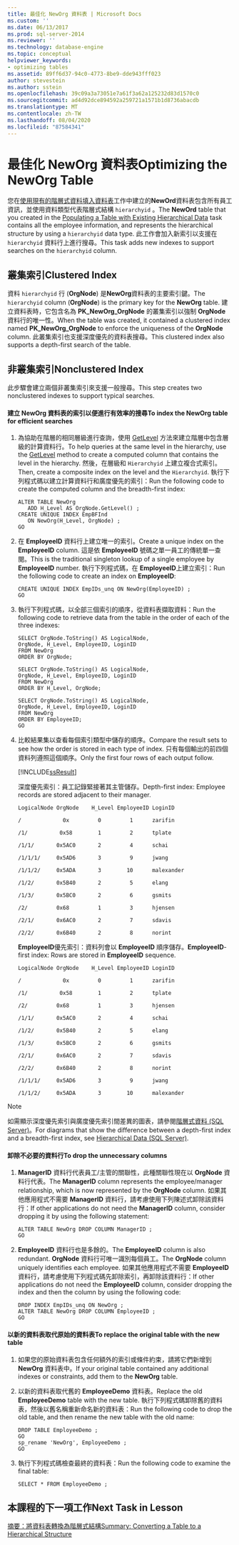 ```yaml
---
title: 最佳化 NewOrg 資料表 | Microsoft Docs
ms.custom: ''
ms.date: 06/13/2017
ms.prod: sql-server-2014
ms.reviewer: ''
ms.technology: database-engine
ms.topic: conceptual
helpviewer_keywords:
- optimizing tables
ms.assetid: 89ff6d37-94c0-4773-8be9-dde943fff023
author: stevestein
ms.author: sstein
ms.openlocfilehash: 39c09a3a73051e7a61f3a62a125232d83d1570c0
ms.sourcegitcommit: ad4d92dce894592a259721a1571b1d8736abacdb
ms.translationtype: MT
ms.contentlocale: zh-TW
ms.lasthandoff: 08/04/2020
ms.locfileid: "87584341"
---
```

# <a name="optimizing-the-neworg-table"></a><span data-ttu-id="b2a98-102">最佳化 NewOrg 資料表</span><span class="sxs-lookup"><span data-stu-id="b2a98-102">Optimizing the NewOrg Table</span></span>
  <span data-ttu-id="b2a98-103">您在[使用現有的階層式資料填入資料表](lesson-1-2-populating-a-table-with-existing-hierarchical-data.md)工作中建立的**NewOrd**資料表包含所有員工資訊，並使用資料類型代表階層式結構 `hierarchyid` 。</span><span class="sxs-lookup"><span data-stu-id="b2a98-103">The **NewOrd** table that you created in the [Populating a Table with Existing Hierarchical Data](lesson-1-2-populating-a-table-with-existing-hierarchical-data.md) task contains all the employee information, and represents the hierarchical structure by using a `hierarchyid` data type.</span></span> <span data-ttu-id="b2a98-104">此工作會加入新索引以支援在 `hierarchyid` 資料行上進行搜尋。</span><span class="sxs-lookup"><span data-stu-id="b2a98-104">This task adds new indexes to support searches on the `hierarchyid` column.</span></span>  
  
## <a name="clustered-index"></a><span data-ttu-id="b2a98-105">叢集索引</span><span class="sxs-lookup"><span data-stu-id="b2a98-105">Clustered Index</span></span>  
 <span data-ttu-id="b2a98-106">資料 `hierarchyid` 行 (**OrgNode**) 是**NewOrg**資料表的主要索引鍵。</span><span class="sxs-lookup"><span data-stu-id="b2a98-106">The `hierarchyid` column (**OrgNode**) is the primary key for the **NewOrg** table.</span></span> <span data-ttu-id="b2a98-107">建立資料表時，它包含名為 **PK_NewOrg_OrgNode** 的叢集索引以強制 **OrgNode** 資料行的唯一性。</span><span class="sxs-lookup"><span data-stu-id="b2a98-107">When the table was created, it contained a clustered index named **PK_NewOrg_OrgNode** to enforce the uniqueness of the **OrgNode** column.</span></span> <span data-ttu-id="b2a98-108">此叢集索引也支援深度優先的資料表搜尋。</span><span class="sxs-lookup"><span data-stu-id="b2a98-108">This clustered index also supports a depth-first search of the table.</span></span>  
  
## <a name="nonclustered-index"></a><span data-ttu-id="b2a98-109">非叢集索引</span><span class="sxs-lookup"><span data-stu-id="b2a98-109">Nonclustered Index</span></span>  
 <span data-ttu-id="b2a98-110">此步驟會建立兩個非叢集索引來支援一般搜尋。</span><span class="sxs-lookup"><span data-stu-id="b2a98-110">This step creates two nonclustered indexes to support typical searches.</span></span>  
  
#### <a name="to-index-the-neworg-table-for-efficient-searches"></a><span data-ttu-id="b2a98-111">建立 NewOrg 資料表的索引以便進行有效率的搜尋</span><span class="sxs-lookup"><span data-stu-id="b2a98-111">To index the NewOrg table for efficient searches</span></span>  
  
1.  <span data-ttu-id="b2a98-112">為協助在階層的相同層級進行查詢，使用 [GetLevel](/sql/t-sql/data-types/getlevel-database-engine) 方法來建立階層中包含層級的計算資料行。</span><span class="sxs-lookup"><span data-stu-id="b2a98-112">To help queries at the same level in the hierarchy, use the [GetLevel](/sql/t-sql/data-types/getlevel-database-engine) method to create a computed column that contains the level in the hierarchy.</span></span> <span data-ttu-id="b2a98-113">然後，在層級和 `Hierarchyid` 上建立複合式索引。</span><span class="sxs-lookup"><span data-stu-id="b2a98-113">Then, create a composite index on the level and the `Hierarchyid`.</span></span> <span data-ttu-id="b2a98-114">執行下列程式碼以建立計算資料行和廣度優先的索引：</span><span class="sxs-lookup"><span data-stu-id="b2a98-114">Run the following code to create the computed column and the breadth-first index:</span></span>  
  
    ```  
    ALTER TABLE NewOrg   
       ADD H_Level AS OrgNode.GetLevel() ;  
    CREATE UNIQUE INDEX EmpBFInd   
       ON NewOrg(H_Level, OrgNode) ;  
    GO  
    ```  
  
2.  <span data-ttu-id="b2a98-115">在 **EmployeeID** 資料行上建立唯一的索引。</span><span class="sxs-lookup"><span data-stu-id="b2a98-115">Create a unique index on the **EmployeeID** column.</span></span> <span data-ttu-id="b2a98-116">這是依 **EmployeeID** 號碼之單一員工的傳統單一查閱。</span><span class="sxs-lookup"><span data-stu-id="b2a98-116">This is the traditional singleton lookup of a single employee by **EmployeeID** number.</span></span> <span data-ttu-id="b2a98-117">執行下列程式碼，在 **EmployeeID**上建立索引：</span><span class="sxs-lookup"><span data-stu-id="b2a98-117">Run the following code to create an index on **EmployeeID**:</span></span>  
  
    ```  
    CREATE UNIQUE INDEX EmpIDs_unq ON NewOrg(EmployeeID) ;  
    GO  
    ```  
  
3.  <span data-ttu-id="b2a98-118">執行下列程式碼，以全部三個索引的順序，從資料表擷取資料：</span><span class="sxs-lookup"><span data-stu-id="b2a98-118">Run the following code to retrieve data from the table in the order of each of the three indexes:</span></span>  
  
    ```  
    SELECT OrgNode.ToString() AS LogicalNode,  
    OrgNode, H_Level, EmployeeID, LoginID  
    FROM NewOrg   
    ORDER BY OrgNode;  
  
    SELECT OrgNode.ToString() AS LogicalNode,  
    OrgNode, H_Level, EmployeeID, LoginID   
    FROM NewOrg   
    ORDER BY H_Level, OrgNode;  
  
    SELECT OrgNode.ToString() AS LogicalNode,  
    OrgNode, H_Level, EmployeeID, LoginID   
    FROM NewOrg   
    ORDER BY EmployeeID;  
    GO  
    ```  
  
4.  <span data-ttu-id="b2a98-119">比較結果集以查看每個索引類型中儲存的順序。</span><span class="sxs-lookup"><span data-stu-id="b2a98-119">Compare the result sets to see how the order is stored in each type of index.</span></span> <span data-ttu-id="b2a98-120">只有每個輸出的前四個資料列遵照這個順序。</span><span class="sxs-lookup"><span data-stu-id="b2a98-120">Only the first four rows of each output follow.</span></span>  
  
     [!INCLUDE[ssResult](../../includes/ssresult-md.md)]  
  
     <span data-ttu-id="b2a98-121">深度優先索引：員工記錄緊接著其主管儲存。</span><span class="sxs-lookup"><span data-stu-id="b2a98-121">Depth-first index: Employee records are stored adjacent to their manager.</span></span>  
  
     `LogicalNode OrgNode    H_Level EmployeeID LoginID`  
  
     `/             0x         0         1      zarifin`  
  
     `/1/          0x58        1         2      tplate`  
  
     `/1/1/       0x5AC0       2         4      schai`  
  
     `/1/1/1/     0x5AD6       3         9      jwang`  
  
     `/1/1/2/     0x5ADA       3        10      malexander`  
  
     `/1/2/       0x5B40       2         5      elang`  
  
     `/1/3/       0x5BC0       2         6      gsmits`  
  
     `/2/         0x68         1         3      hjensen`  
  
     `/2/1/       0x6AC0       2         7      sdavis`  
  
     `/2/2/       0x6B40       2         8      norint`  
  
     <span data-ttu-id="b2a98-122">**EmployeeID**優先索引：資料列會以 **EmployeeID** 順序儲存。</span><span class="sxs-lookup"><span data-stu-id="b2a98-122">**EmployeeID**-first index: Rows are stored in **EmployeeID** sequence.</span></span>  
  
     `LogicalNode OrgNode    H_Level EmployeeID LoginID`  
  
     `/             0x         0         1      zarifin`  
  
     `/1/          0x58        1         2      tplate`  
  
     `/2/         0x68         1         3      hjensen`  
  
     `/1/1/       0x5AC0       2         4      schai`  
  
     `/1/2/       0x5B40       2         5      elang`  
  
     `/1/3/       0x5BC0       2         6      gsmits`  
  
     `/2/1/       0x6AC0       2         7      sdavis`  
  
     `/2/2/       0x6B40       2         8      norint`  
  
     `/1/1/1/     0x5AD6       3         9      jwang`  
  
     `/1/1/2/     0x5ADA       3        10      malexander`  
  
> [!NOTE]  
>  <span data-ttu-id="b2a98-123">如需顯示深度優先索引與廣度優先索引間差異的圖表，請參閱[階層式資料 &#40;SQL Server&#41;](../hierarchical-data-sql-server.md)。</span><span class="sxs-lookup"><span data-stu-id="b2a98-123">For diagrams that show the difference between a depth-first index and a breadth-first index, see [Hierarchical Data &#40;SQL Server&#41;](../hierarchical-data-sql-server.md).</span></span>  
  
#### <a name="to-drop-the-unnecessary-columns"></a><span data-ttu-id="b2a98-124">卸除不必要的資料行</span><span class="sxs-lookup"><span data-stu-id="b2a98-124">To drop the unnecessary columns</span></span>  
  
1.  <span data-ttu-id="b2a98-125">**ManagerID** 資料行代表員工/主管的關聯性，此種關聯性現在以 **OrgNode** 資料行代表。</span><span class="sxs-lookup"><span data-stu-id="b2a98-125">The **ManagerID** column represents the employee/manager relationship, which is now represented by the **OrgNode** column.</span></span> <span data-ttu-id="b2a98-126">如果其他應用程式不需要 **ManagerID** 資料行，請考慮使用下列陳述式卸除該資料行：</span><span class="sxs-lookup"><span data-stu-id="b2a98-126">If other applications do not need the **ManagerID** column, consider dropping it by using the following statement:</span></span>  
  
    ```  
    ALTER TABLE NewOrg DROP COLUMN ManagerID ;  
    GO  
    ```  
  
2.  <span data-ttu-id="b2a98-127">**EmployeeID** 資料行也是多餘的。</span><span class="sxs-lookup"><span data-stu-id="b2a98-127">The **EmployeeID** column is also redundant.</span></span> <span data-ttu-id="b2a98-128">**OrgNode** 資料行可唯一識別每個員工。</span><span class="sxs-lookup"><span data-stu-id="b2a98-128">The **OrgNode** column uniquely identifies each employee.</span></span> <span data-ttu-id="b2a98-129">如果其他應用程式不需要 **EmployeeID** 資料行，請考慮使用下列程式碼先卸除索引，再卸除該資料行：</span><span class="sxs-lookup"><span data-stu-id="b2a98-129">If other applications do not need the **EmployeeID** column, consider dropping the index and then the column by using the following code:</span></span>  
  
    ```  
    DROP INDEX EmpIDs_unq ON NewOrg ;  
    ALTER TABLE NewOrg DROP COLUMN EmployeeID ;  
    GO  
    ```  
  
#### <a name="to-replace-the-original-table-with-the-new-table"></a><span data-ttu-id="b2a98-130">以新的資料表取代原始的資料表</span><span class="sxs-lookup"><span data-stu-id="b2a98-130">To replace the original table with the new table</span></span>  
  
1.  <span data-ttu-id="b2a98-131">如果您的原始資料表包含任何額外的索引或條件約束，請將它們新增到 **NewOrg** 資料表中。</span><span class="sxs-lookup"><span data-stu-id="b2a98-131">If your original table contained any additional indexes or constraints, add them to the **NewOrg** table.</span></span>  
  
2.  <span data-ttu-id="b2a98-132">以新的資料表取代舊的 **EmployeeDemo** 資料表。</span><span class="sxs-lookup"><span data-stu-id="b2a98-132">Replace the old **EmployeeDemo** table with the new table.</span></span> <span data-ttu-id="b2a98-133">執行下列程式碼卸除舊的資料表，然後以舊名稱重新命名新的資料表：</span><span class="sxs-lookup"><span data-stu-id="b2a98-133">Run the following code to drop the old table, and then rename the new table with the old name:</span></span>  
  
    ```  
    DROP TABLE EmployeeDemo ;  
    GO  
    sp_rename 'NewOrg', EmployeeDemo ;  
    GO  
    ```  
  
3.  <span data-ttu-id="b2a98-134">執行下列程式碼檢查最終的資料表：</span><span class="sxs-lookup"><span data-stu-id="b2a98-134">Run the following code to examine the final table:</span></span>  
  
    ```  
    SELECT * FROM EmployeeDemo ;  
    ```  
  
## <a name="next-task-in-lesson"></a><span data-ttu-id="b2a98-135">本課程的下一項工作</span><span class="sxs-lookup"><span data-stu-id="b2a98-135">Next Task in Lesson</span></span>  
 [<span data-ttu-id="b2a98-136">摘要：將資料表轉換為階層式結構</span><span class="sxs-lookup"><span data-stu-id="b2a98-136">Summary: Converting a Table to a Hierarchical Structure</span></span>](lesson-1-4-summary-converting-a-table-to-a-hierarchical-structure.md)  
  
  
